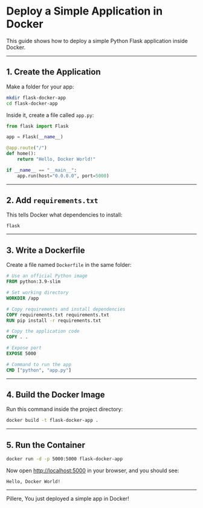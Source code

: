 # Deploy a Simple Application in Docker

This guide shows how to deploy a simple Python Flask application inside
Docker.

------------------------------------------------------------------------

## 1. Create the Application

Make a folder for your app:

``` bash
mkdir flask-docker-app
cd flask-docker-app
```

Inside it, create a file called `app.py`:

``` python
from flask import Flask

app = Flask(__name__)

@app.route("/")
def home():
    return "Hello, Docker World!"

if __name__ == "__main__":
    app.run(host="0.0.0.0", port=5000)
```

------------------------------------------------------------------------

## 2. Add `requirements.txt`

This tells Docker what dependencies to install:

    flask

------------------------------------------------------------------------

## 3. Write a Dockerfile

Create a file named `Dockerfile` in the same folder:

``` dockerfile
# Use an official Python image
FROM python:3.9-slim

# Set working directory
WORKDIR /app

# Copy requirements and install dependencies
COPY requirements.txt requirements.txt
RUN pip install -r requirements.txt

# Copy the application code
COPY . .

# Expose port
EXPOSE 5000

# Command to run the app
CMD ["python", "app.py"]
```

------------------------------------------------------------------------

## 4. Build the Docker Image

Run this command inside the project directory:

``` bash
docker build -t flask-docker-app .
```

------------------------------------------------------------------------

## 5. Run the Container

``` bash
docker run -d -p 5000:5000 flask-docker-app
```

Now open <http://localhost:5000> in your browser, and you should see:

    Hello, Docker World!

------------------------------------------------------------------------

Pillere, You just deployed a simple app in Docker!
